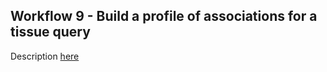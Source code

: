 ## Workflow 9 - Build a profile of associations for a tissue query

Description [here](https://github.com/ncats/translator-workflows/tree/vhl_workflow/WorkFlow9)
